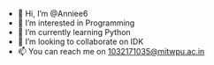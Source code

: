 - 👋 Hi, I’m @Anniee6
- 👀 I’m interested in Programming
- 🌱 I’m currently learning Python
- 💞️ I’m looking to collaborate on IDK
- 📫 You can reach me on 1032171035@mitwpu.ac.in

<!---
Anniee6/Anniee6 is a ✨ special ✨ repository because its `README.md` (this file) appears on your GitHub profile.
You can click the Preview link to take a look at your changes.
--->

